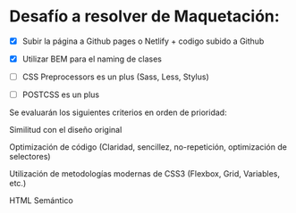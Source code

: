 # Desafío a resolver de Maquetación:​

- [X] Subir la página a Github pages o Netlify + codigo subido a Github

- [X] Utilizar BEM para el naming de clases

- [ ] CSS Preprocessors es un plus (Sass, Less, Stylus)​

- [ ] POSTCSS es un plus​

Se evaluarán los siguientes criterios en orden de prioridad:

Similitud con el diseño original

Optimización de código (Claridad, sencillez,
no-repetición, optimización de selectores)

Utilización de metodologías modernas de CSS3 (Flexbox,
Grid, Variables, etc.)

HTML Semántico
